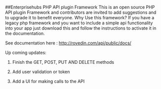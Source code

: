 ##Enterprisehubs PHP API plugin Framework
This is an open source PHP API plugin Framework and contributors are invited to add suggestions and to upgrade it to benefit everyone.
Why Use this framework?
If you have a legacy php framework and you want to include a simple api functionality into your app just download this and follow the instructions to activate it in the documentation.

See documentation here : http://rovedin.com/api/public/docs/

Up coming updates:

1) Finish the GET, POST, PUT AND DELETE methods

2) Add user validation or token

3) Add a UI for making calls to the API

